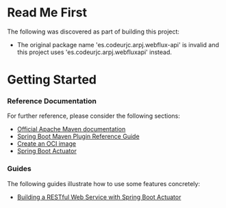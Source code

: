 # Read Me First
The following was discovered as part of building this project:

* The original package name 'es.codeurjc.arpj.webflux-api' is invalid and this project uses 'es.codeurjc.arpj.webfluxapi' instead.

# Getting Started

### Reference Documentation
For further reference, please consider the following sections:

* [Official Apache Maven documentation](https://maven.apache.org/guides/index.html)
* [Spring Boot Maven Plugin Reference Guide](https://docs.spring.io/spring-boot/docs/2.4.0/maven-plugin/reference/html/)
* [Create an OCI image](https://docs.spring.io/spring-boot/docs/2.4.0/maven-plugin/reference/html/#build-image)
* [Spring Boot Actuator](https://docs.spring.io/spring-boot/docs/2.4.0/reference/htmlsingle/#production-ready)

### Guides
The following guides illustrate how to use some features concretely:

* [Building a RESTful Web Service with Spring Boot Actuator](https://spring.io/guides/gs/actuator-service/)

